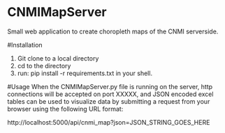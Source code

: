 # CNMIMapServer
Small web application to create choropleth maps of the CNMI serverside.

#Installation
1) Git clone to a local directory
2) cd to the directory
3) run: pip install -r requirements.txt in your shell.

#Usage
When the CNMIMapServer.py file is running on the server, http connections will be accepted on port XXXXX, and JSON encoded excel tables can be used to visualize data by submitting a request from your browser using the following URL format:

http://localhost:5000/api/cnmi_map?json=JSON_STRING_GOES_HERE
